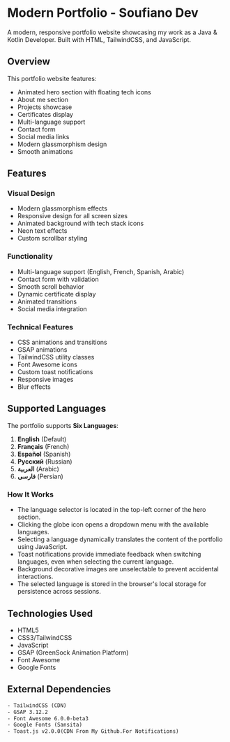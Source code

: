 # Modern Portfolio - Soufiano Dev

A modern, responsive portfolio website showcasing my work as a Java & Kotlin Developer. Built with HTML, TailwindCSS, and JavaScript.

## Overview

This portfolio website features:
- Animated hero section with floating tech icons
- About me section
- Projects showcase
- Certificates display
- Multi-language support
- Contact form
- Social media links
- Modern glassmorphism design
- Smooth animations

## Features

### Visual Design
- Modern glassmorphism effects
- Responsive design for all screen sizes
- Animated background with tech stack icons
- Neon text effects
- Custom scrollbar styling

### Functionality
- Multi-language support (English, French, Spanish, Arabic)
- Contact form with validation
- Smooth scroll behavior
- Dynamic certificate display
- Animated transitions
- Social media integration

### Technical Features
- CSS animations and transitions
- GSAP animations
- TailwindCSS utility classes
- Font Awesome icons
- Custom toast notifications
- Responsive images
- Blur effects

## Supported Languages

The portfolio supports **Six Languages**:
1. **English** (Default)
2. **Français** (French)
3. **Español** (Spanish)
4. **Русский** (Russian)
5. **العربية** (Arabic)
6. **فارسى**   (Persian)

### How It Works
- The language selector is located in the top-left corner of the hero section.
- Clicking the globe icon opens a dropdown menu with the available languages.
- Selecting a language dynamically translates the content of the portfolio using JavaScript.
- Toast notifications provide immediate feedback when switching languages, even when selecting the current language.
- Background decorative images are unselectable to prevent accidental interactions.
- The selected language is stored in the browser's local storage for persistence across sessions.

## Technologies Used

- HTML5
- CSS3/TailwindCSS
- JavaScript
- GSAP (GreenSock Animation Platform)
- Font Awesome
- Google Fonts

## External Dependencies

```html
- TailwindCSS (CDN)
- GSAP 3.12.2
- Font Awesome 6.0.0-beta3
- Google Fonts (Sansita)
- Toast.js v2.0.0(CDN From My Github.For Notifications)